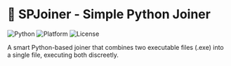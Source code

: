 # 🔗 SPJoiner - Simple Python Joiner

![Python](https://img.shields.io/badge/Python-3.7+-blue.svg)
![Platform](https://img.shields.io/badge/Platform-Windows-lightgrey.svg)
![License](https://img.shields.io/badge/License-MIT-green.svg)

A smart Python-based joiner that combines two executable files (.exe) into a single file, executing both discreetly.
